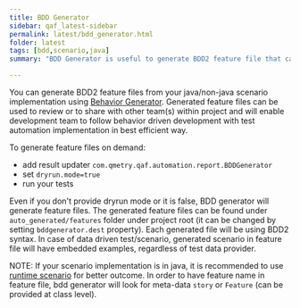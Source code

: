```yaml
---
title: BDD Generator
sidebar: qaf_latest-sidebar
permalink: latest/bdd_generator.html
folder: latest
tags: [bdd,scenario,java]
summary: "BDD Generator is useful to generate BDD2 feature file that can be used to review or to share with others."

---
```


You can generate BDD2 feature files from your java/non-java scenario implementation using [Behavior Generator](javadoc/com/qmetry/qaf/automation/report/BDDGenerator.html). Generated feature files can be used to review or to share with other team(s) within project and will enable development team to follow behavior driven development with test automation implementation in best efficient way.

To generate feature files on demand: 
  - add result updater `com.qmetry.qaf.automation.report.BDDGenerator`
  - set `dryrun.mode=true`
  - run your tests

Even if you don't provide dryrun mode or it is false, BDD generator will generate feature files. The generated feature files can be found under `auto_generated/features` folder under project root (it can be changed by setting `bddgenerator.dest` property). Each generated file will be using BDD2 syntax. In case of data driven test/scenario, generated scenario in feature file will have embedded examples, regardless of test data provider.

NOTE: If your scenario implementation is in java, it is recommended to use [runtime scenario](runtime_scenario.html) for better outcome. In order to have feature name in feature file, bdd generator will look for meta-data `story` or `Feature` (can be provided at class level).